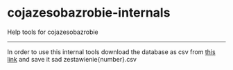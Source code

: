 # cojazesobazrobie-internals

Help tools for cojazesobazrobie

---

In order to use this internal tools download the database as csv from [this link](https://radon.nauka.gov.pl/dane/studia-prowadzone-na-okreslonym-kierunku) and save it sad zestawienie{number}.csv
